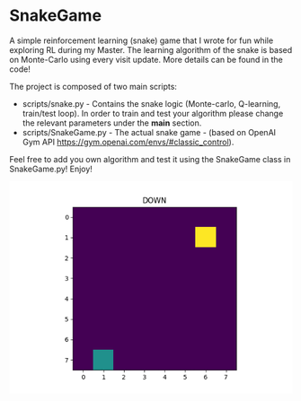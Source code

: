 # SnakeGame
A simple reinforcement learning (snake) game that I wrote for fun while exploring RL during my Master. The learning algorithm of the snake is based on Monte-Carlo using every visit update.
More details can be found in the code!

The project is composed of two main scripts:
* scripts/snake.py - Contains the snake logic (Monte-carlo, Q-learning, train/test loop). In order to train and test your algorithm please change the relevant parameters under the __main__ section.
* scripts/SnakeGame.py - The actual snake game - (based on OpenAI Gym API https://gym.openai.com/envs/#classic_control).

Feel free to add you own algorithm and test it using the SnakeGame class in SnakeGame.py!
Enjoy!

![](snake_gif.gif)

